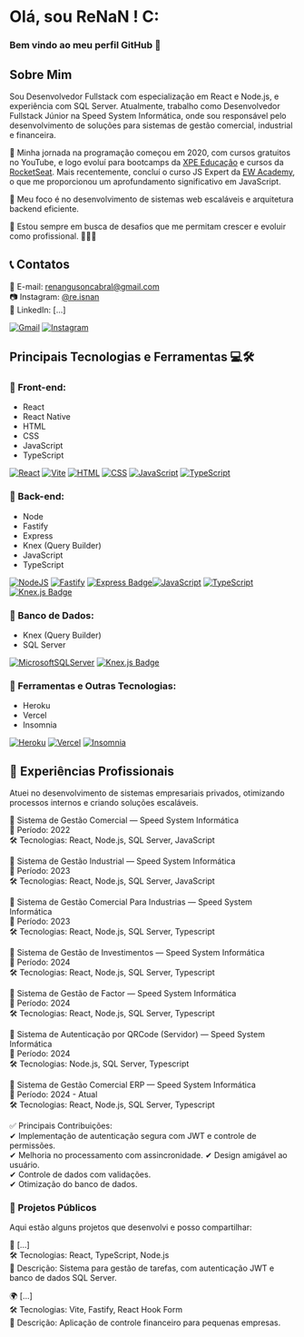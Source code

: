 # Olá, sou ReNaN !  C:
### Bem vindo ao meu perfil GitHub 👋

## Sobre Mim
Sou Desenvolvedor Fullstack com especialização em React e Node.js, e experiência com SQL Server. Atualmente, trabalho como Desenvolvedor Fullstack Júnior na Speed System Informática, 
onde sou responsável pelo desenvolvimento de soluções para sistemas de gestão comercial, industrial e financeira.

🚀 Minha jornada na programação começou em 2020, com cursos gratuitos no YouTube, e logo evoluí para bootcamps da [XPE Educação](https://www.xpeducacao.com.br) e cursos da [RocketSeat](https://app.rocketseat.com.br). 
Mais recentemente, concluí o curso JS Expert da [EW Academy](https://web.erickwendel.com.br/ew-academy/), o que me proporcionou um aprofundamento significativo em JavaScript.

📌 Meu foco é no desenvolvimento de sistemas web escaláveis e arquitetura backend eficiente.

🌟 Estou sempre em busca de desafios que me permitam crescer e evoluir como profissional. 🚀🚀🚀

## 📞 Contatos
📧 E-mail: [renangusoncabral@gmail.com](mailto:renangusoncabral@gmail.com)  
📷 Instagram: [@re.isnan](https://www.instagram.com/re.isnan/)  
💼 LinkedIn: [...] 

[![Gmail](https://img.shields.io/badge/Gmail-D14836?style=for-the-badge&logo=gmail&logoColor=white)](mailto:renangusoncabral@gmail.com)
[![Instagram](https://img.shields.io/badge/Instagram-E4405F?style=for-the-badge&logo=instagram&logoColor=white)](https://www.instagram.com/re.isnan/)

## Principais Tecnologias e Ferramentas 💻🛠
### 🔹 Front-end:  
 - React
 - React Native
 - HTML
 - CSS
 - JavaScript
 - TypeScript

[![React](https://img.shields.io/badge/React-20232A?style=for-the-badge&logo=react&logoColor=61DAFB)](https://react.dev/) 
[![Vite](https://img.shields.io/badge/vite-%23646CFF.svg?style=for-the-badge&logo=vite&logoColor=white)](https://vitejs.dev/)
[![HTML](https://img.shields.io/badge/HTML5-E34F26?style=for-the-badge&logo=html5&logoColor=white)](https://developer.mozilla.org/en-US/docs/Web/HTML)
[![CSS](https://img.shields.io/badge/CSS3-1572B6?style=for-the-badge&logo=css3&logoColor=white)](https://developer.mozilla.org/pt-BR/docs/Web/CSS)
[![JavaScript](https://img.shields.io/badge/JavaScript-323330?style=for-the-badge&logo=javascript&logoColor=F7DF1E)](https://developer.mozilla.org/en-US/docs/Web/JavaScript)
[![TypeScript](https://img.shields.io/badge/TypeScript-007ACC?style=for-the-badge&logo=typescript&logoColor=white)](https://www.typescriptlang.org/)


### 🔹 Back-end:  
 - Node
 - Fastify
 - Express
 - Knex (Query Builder)
 - JavaScript
 - TypeScript

[![NodeJS](https://img.shields.io/badge/node.js-6DA55F?style=for-the-badge&logo=node.js&logoColor=white)](https://nodejs.org/en/about)
[![Fastify](https://img.shields.io/badge/fastify-%23000000.svg?style=for-the-badge&logo=fastify&logoColor=white)](https://fastify.dev/)
[![Express Badge](https://img.shields.io/badge/Express-000?logo=express&logoColor=fff&style=for-the-badge)](https://expressjs.com/pt-br/)[![JavaScript](https://img.shields.io/badge/JavaScript-323330?style=for-the-badge&logo=javascript&logoColor=F7DF1E)](https://developer.mozilla.org/en-US/docs/Web/JavaScript)
[![TypeScript](https://img.shields.io/badge/TypeScript-007ACC?style=for-the-badge&logo=typescript&logoColor=white)](https://www.typescriptlang.org/)
[![Knex.js Badge](https://img.shields.io/badge/Knex.js-D26B38?logo=knexdotjs&logoColor=fff&style=for-the-badge)](https://knexjs.org/guide/)

### 🔹 Banco de Dados:
 - Knex (Query Builder)
 - SQL Server

[![MicrosoftSQLServer](https://img.shields.io/badge/Microsoft%20SQL%20Server-CC2927?style=for-the-badge&logo=microsoft%20sql%20server&logoColor=white)](https://learn.microsoft.com/en-us/sql/sql-server/?view=sql-server-ver16)
[![Knex.js Badge](https://img.shields.io/badge/Knex.js-D26B38?logo=knexdotjs&logoColor=fff&style=for-the-badge)](https://knexjs.org/guide/)

### 🔹 Ferramentas e Outras Tecnologias:
 - Heroku
 - Vercel
 - Insomnia

[![Heroku](https://img.shields.io/badge/Heroku-430098?style=for-the-badge&logo=heroku&logoColor=white)](https://id.heroku.com/)
[![Vercel](https://img.shields.io/badge/vercel-%23000000.svg?style=for-the-badge&logo=vercel&logoColor=white)](https://vercel.com/)
[![Insomnia](https://img.shields.io/badge/Insomnia-black?style=for-the-badge&logo=insomnia&logoColor=5849BE)](https://insomnia.rest/)

## 💼 Experiências Profissionais
Atuei no desenvolvimento de sistemas empresariais privados, otimizando processos internos e criando soluções escaláveis.

🔹 Sistema de Gestão Comercial — Speed System Informática  
📅 Período: 2022  
🛠 Tecnologias: React, Node.js, SQL Server, JavaScript

🔹 Sistema de Gestão Industrial — Speed System Informática  
📅 Período: 2023  
🛠 Tecnologias: React, Node.js, SQL Server, JavaScript

🔹 Sistema de Gestão Comercial Para Industrias — Speed System Informática  
📅 Período: 2023  
🛠 Tecnologias: React, Node.js, SQL Server, Typescript  

🔹 Sistema de Gestão de Investimentos — Speed System Informática  
📅 Período: 2024  
🛠 Tecnologias: React, Node.js, SQL Server, Typescript  

🔹 Sistema de Gestão de Factor — Speed System Informática  
📅 Período: 2024  
🛠 Tecnologias: React, Node.js, SQL Server, Typescript  

🔹 Sistema de Autenticação por QRCode (Servidor) — Speed System Informática  
📅 Período: 2024  
🛠 Tecnologias: Node.js, SQL Server, Typescript  

🔹 Sistema de Gestão Comercial ERP — Speed System Informática  
📅 Período: 2024 - Atual  
🛠 Tecnologias: React, Node.js, SQL Server, Typescript  

✅ Principais Contribuições:  
✔ Implementação de autenticação segura com JWT e controle de permissões.  
✔ Melhoria no processamento com assincronidade. 
✔ Design amigável ao usuário.  
✔ Controle de dados com validações.  
✔ Otimização do banco de dados.

### 📌 Projetos Públicos
Aqui estão alguns projetos que desenvolvi e posso compartilhar:

🚀 [...]  
🛠 Tecnologias: React, TypeScript, Node.js  
📖 Descrição: Sistema para gestão de tarefas, com autenticação JWT e banco de dados SQL Server.  

🌍 [...]  
🛠 Tecnologias: Vite, Fastify, React Hook Form  
📖 Descrição: Aplicação de controle financeiro para pequenas empresas.  
